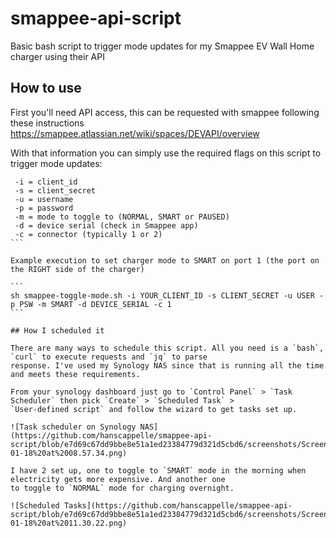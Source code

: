 # smappee-api-script

Basic bash script to trigger mode updates for my Smappee EV Wall Home charger using their API

## How to use

First you'll need API access, this can be requested with smappee following these instructions 
https://smappee.atlassian.net/wiki/spaces/DEVAPI/overview

With that information you can simply use the required flags on this script to trigger mode updates:

````
 -i = client_id
 -s = client_secret
 -u = username
 -p = password
 -m = mode to toggle to (NORMAL, SMART or PAUSED)
 -d = device serial (check in Smappee app)
 -c = connector (typically 1 or 2)
```

Example execution to set charger mode to SMART on port 1 (the port on the RIGHT side of the charger)

```
sh smappee-toggle-mode.sh -i YOUR_CLIENT_ID -s CLIENT_SECRET -u USER -p PSW -m SMART -d DEVICE_SERIAL -c 1
```

## How I scheduled it

There are many ways to schedule this script. All you need is a `bash`, `curl` to execute requests and `jq` to parse 
response. I've used my Synology NAS since that is running all the time and meets these requirements. 

From your synology dashboard just go to `Control Panel` > `Task Scheduler` then pick `Create` > `Scheduled Task` > 
`User-defined script` and follow the wizard to get tasks set up.

![Task scheduler on Synology NAS](https://github.com/hanscappelle/smappee-api-script/blob/e7d69c67dd9bbe8e51a1ed23384779d321d5cbd6/screenshots/Screenshot%202024-01-18%20at%2008.57.34.png)

I have 2 set up, one to toggle to `SMART` mode in the morning when electricity gets more expensive. And another one
to toggle to `NORMAL` mode for charging overnight.

![Scheduled Tasks](https://github.com/hanscappelle/smappee-api-script/blob/e7d69c67dd9bbe8e51a1ed23384779d321d5cbd6/screenshots/Screenshot%202024-01-18%20at%2011.30.22.png)
